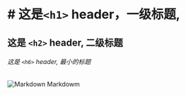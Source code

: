 # # 这是`<h1>` header，一级标题,

## 这是 `<h2>` header, 二级标题

###### 这是 `<h6>` header, 最小的标题
![Markdown](https://octodex.github.com/images/yaktocat.png)
Markdowm
